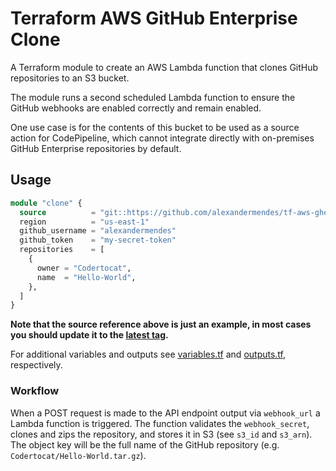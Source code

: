 # Terraform AWS GitHub Enterprise Clone

A Terraform module to create an AWS Lambda function that clones GitHub repositories
to an S3 bucket.

The module runs a second scheduled Lambda function to ensure the GitHub webhooks
are enabled correctly and remain enabled.

One use case is for the contents of this bucket to be used as a source action
for CodePipeline, which cannot integrate directly with on-premises GitHub
Enterprise repositories by default.

## Usage

```terraform
module "clone" {
  source          = "git::https://github.com/alexandermendes/tf-aws-ghe-clone.git?ref=tags/v1.0.0"
  region          = "us-east-1"
  github_username = "alexandermendes"
  github_token    = "my-secret-token"
  repositories    = [
    {
      owner = "Codertocat",
      name  = "Hello-World",
    },
  ]
}
```

**Note that the source reference above is just an example, in most cases you
should update it to the [latest tag](https://github.com/alexandermendes/tf-aws-lambda-api/tags).**

For additional variables and outputs see [variables.tf](./variables.tf) and
[outputs.tf](./outputs.tf), respectively.

### Workflow

When a POST request is made to the API endpoint output via `webhook_url` a
Lambda function is triggered. The function validates the `webhook_secret`, clones
and zips the repository, and stores it in S3 (see `s3_id` and `s3_arn`). The
object key will be the full name of the GitHub repository
(e.g. `Codertocat/Hello-World.tar.gz`).
